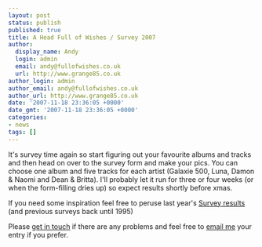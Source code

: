 ```yaml
---
layout: post
status: publish
published: true
title: A Head Full of Wishes / Survey 2007
author:
  display_name: Andy
  login: admin
  email: andy@fullofwishes.co.uk
  url: http://www.grange85.co.uk
author_login: admin
author_email: andy@fullofwishes.co.uk
author_url: http://www.grange85.co.uk
date: '2007-11-18 23:36:05 +0000'
date_gmt: '2007-11-18 23:36:05 +0000'
categories:
- news
tags: []
---
```

<p>It's survey time again so start figuring out your favourite albums and tracks and then head on over to <span class="removed_link" title="https://www.fullofwishes.co.uk/database/surveyform/">the survey form</span> and make your pics. You can choose one album and five tracks for each artist (Galaxie 500, Luna, Damon & Naomi and Dean & Britta). I'll probably let it run for three or four weeks (or when the form-filling dries up) so expect results shortly before xmas.</p>
<p>If you need some inspiration feel free to peruse last year's <a href="/database/survey/2006/">Survey results</a> (and previous surveys back until 1995)</p>
<p>Please <a href="mailto:andy@grange85.co.uk">get in touch</a> if there are any problems and feel free to <a href="mailto:andy@grange85.co.uk">email me</a> your entry if you prefer.</p>
